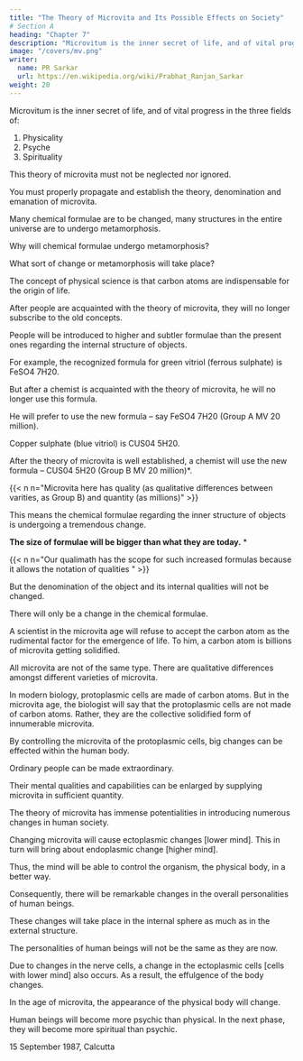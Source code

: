 ```yaml
---
title: "The Theory of Microvita and Its Possible Effects on Society"
# Section A
heading: "Chapter 7"
description: "Microvitum is the inner secret of life, and of vital progress in three fields"
image: "/covers/mv.png"
writer:
  name: PR Sarkar
  url: https://en.wikipedia.org/wiki/Prabhat_Ranjan_Sarkar
weight: 20
---
```




Microvitum is the inner secret of life, and of vital progress in the three fields of:

1. Physicality
2. Psyche
3. Spirituality

This theory of microvita must not be neglected nor ignored. 

You must properly propagate and establish the theory, denomination and emanation of microvita. 

Many chemical formulae are to be changed, many structures in the entire universe are to undergo metamorphosis. 

<!-- The entire world is eagerly waiting for you to bring all-round metamorphosis.  -->

Why will chemical formulae undergo metamorphosis?

<!-- Just now I told you that the application of microvita in the practical field will bring about radical changes in various chemical formulae.  -->

What sort of change or metamorphosis will take place? 

The concept of physical science is that carbon atoms are indispensable for the origin of life. 

After people are acquainted with the theory of microvita, they will no longer subscribe to the old concepts. 

People will be introduced to higher and subtler formulae than the present ones regarding the internal structure of objects.

<!-- Let me explain this matter more elaborately.  -->

For example, the recognized formula for green vitriol (ferrous sulphate) is FeSO4 7H20.

But after a chemist is acquainted with the theory of microvita, he will no longer use this formula. 

He will prefer to use the new formula – say FeSO4 7H20 (Group A MV 20 million). 

Copper sulphate (blue vitriol) is CUS04 5H20. 

After the theory of microvita is well established, a chemist will use the new formula – CUS04 5H20 (Group B MV 20 million)*.

{{< n n="Microvita here has quality (as qualitative differences between varities, as Group B) and quantity (as millions)" >}}


This means the chemical formulae regarding the inner structure of objects is undergoing a tremendous change. 

**The size of formulae will be bigger than what they are today.** *

{{< n n="Our qualimath has the scope for such increased formulas because it allows the notation of qualities " >}}


But the denomination of the object and its internal qualities will not be changed. 

There will only be a change in the chemical formulae. 

A scientist in the microvita age will refuse to accept the carbon atom as the rudimental factor for the emergence of life. To him, a carbon atom is billions of microvita getting solidified.

All microvita are not of the same type. There are qualitative differences amongst different varieties of microvita.

In modern biology, protoplasmic cells are made of carbon atoms. But in the microvita age, the biologist will say that the protoplasmic cells are not made of carbon atoms. Rather, they are the collective solidified form of innumerable microvita.

By controlling the microvita of the protoplasmic cells, big changes can be effected within the human body. 

Ordinary people can be made extraordinary.

Their mental qualities and capabilities can be enlarged by supplying microvita in sufficient quantity. 

The theory of microvita has immense potentialities in introducing numerous changes in human society. 

Changing microvita will cause ectoplasmic changes [lower mind]. This in turn will bring about endoplasmic change [higher mind]. 

Thus, the mind will be able to control the organism, the physical body, in a better way.

Consequently, there will be remarkable changes in the overall personalities of human beings. 

These changes will take place in the internal sphere as much as in the external structure. 

The personalities of human beings will not be the same as they are now. 

Due to changes in the nerve cells, a change in the ectoplasmic cells [cells with lower mind] also occurs. As a result, the effulgence of the body changes.

In the age of microvita, the appearance of the physical body will change. 

Human beings will become more psychic than physical. In the next phase, they will become more spiritual than psychic.


15 September 1987, Calcutta
